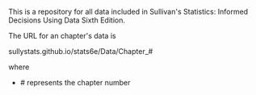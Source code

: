 
This is a repository for all data included in Sullivan's Statistics: Informed Decisions Using Data Sixth Edition. 

The URL for an chapter's data is

sullystats.github.io/stats6e/Data/Chapter_#

where

<ul>
  <li># represents the chapter number</li>
</ul>
